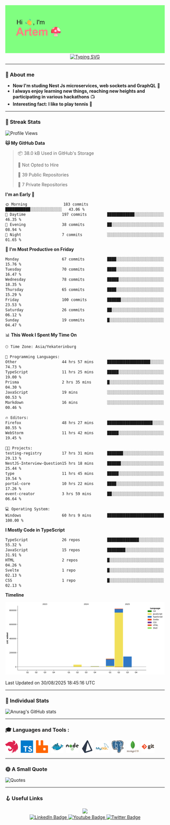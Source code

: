 <div id="header" align="center">
  <img src="https://github.com/CurlyBattery/CurlyBattery/blob/master/header.png?raw=true" alt="альтернативный текст">
  <a href="https://git.io/typing-svg"><img src="https://readme-typing-svg.demolab.com?font=Fira+Code&pause=1000&color=2BF777&width=435&lines=I've+been+doing+backend+programming+;on+Nest+JS+for+13+months+now" alt="Typing SVG" /></a>
</div>

---

### :otter: About me 
- __Now I'm studing Nest Js microservices, web sockets and GraphQL__ 🧩
- __I always enjoy learning new things, reaching new heights and participating in various hackathons__ 📺
- __Interesting fact: I like to play tennis__ 🏓

---

### :monorail: Streak Stats 

<!--START_SECTION:waka-->
![Profile Views](http://img.shields.io/badge/Profile%20Views-0-blue)

**🐱 My GitHub Data** 

> 📦 38.0 kB Used in GitHub's Storage 
 > 
> 🚫 Not Opted to Hire
 > 
> 📜 39 Public Repositories 
 > 
> 🔑 7 Private Repositories 
 > 
**I'm an Early 🐤** 

```text
🌞 Morning                183 commits         ███████████░░░░░░░░░░░░░░   43.06 % 
🌆 Daytime                197 commits         ████████████░░░░░░░░░░░░░   46.35 % 
🌃 Evening                38 commits          ██░░░░░░░░░░░░░░░░░░░░░░░   08.94 % 
🌙 Night                  7 commits           ░░░░░░░░░░░░░░░░░░░░░░░░░   01.65 % 
```
📅 **I'm Most Productive on Friday** 

```text
Monday                   67 commits          ████░░░░░░░░░░░░░░░░░░░░░   15.76 % 
Tuesday                  70 commits          ████░░░░░░░░░░░░░░░░░░░░░   16.47 % 
Wednesday                78 commits          █████░░░░░░░░░░░░░░░░░░░░   18.35 % 
Thursday                 65 commits          ████░░░░░░░░░░░░░░░░░░░░░   15.29 % 
Friday                   100 commits         ██████░░░░░░░░░░░░░░░░░░░   23.53 % 
Saturday                 26 commits          ██░░░░░░░░░░░░░░░░░░░░░░░   06.12 % 
Sunday                   19 commits          █░░░░░░░░░░░░░░░░░░░░░░░░   04.47 % 
```


📊 **This Week I Spent My Time On** 

```text
🕑︎ Time Zone: Asia/Yekaterinburg

💬 Programming Languages: 
Other                    44 hrs 57 mins      ███████████████████░░░░░░   74.73 % 
TypeScript               11 hrs 25 mins      █████░░░░░░░░░░░░░░░░░░░░   19.00 % 
Prisma                   2 hrs 35 mins       █░░░░░░░░░░░░░░░░░░░░░░░░   04.30 % 
JavaScript               19 mins             ░░░░░░░░░░░░░░░░░░░░░░░░░   00.53 % 
Markdown                 16 mins             ░░░░░░░░░░░░░░░░░░░░░░░░░   00.46 % 

🔥 Editors: 
Firefox                  48 hrs 27 mins      ████████████████████░░░░░   80.55 % 
WebStorm                 11 hrs 42 mins      █████░░░░░░░░░░░░░░░░░░░░   19.45 % 

🐱‍💻 Projects: 
testing-registry         17 hrs 31 mins      ███████░░░░░░░░░░░░░░░░░░   29.13 % 
NestJS-Interview-Question15 hrs 18 mins      ██████░░░░░░░░░░░░░░░░░░░   25.44 % 
type                     11 hrs 45 mins      █████░░░░░░░░░░░░░░░░░░░░   19.54 % 
portal-core              10 hrs 22 mins      ████░░░░░░░░░░░░░░░░░░░░░   17.26 % 
event-creator            3 hrs 59 mins       ██░░░░░░░░░░░░░░░░░░░░░░░   06.64 % 

💻 Operating System: 
Windows                  60 hrs 9 mins       █████████████████████████   100.00 % 
```

**I Mostly Code in TypeScript** 

```text
TypeScript               26 repos            ██████████████░░░░░░░░░░░   55.32 % 
JavaScript               15 repos            ████████░░░░░░░░░░░░░░░░░   31.91 % 
HTML                     2 repos             █░░░░░░░░░░░░░░░░░░░░░░░░   04.26 % 
Svelte                   1 repo              █░░░░░░░░░░░░░░░░░░░░░░░░   02.13 % 
CSS                      1 repo              █░░░░░░░░░░░░░░░░░░░░░░░░   02.13 % 
```



**Timeline**

![Lines of Code chart](https://raw.githubusercontent.com/CurlyBattery/CurlyBattery/master/assets/bar_graph.png)


 Last Updated on 30/08/2025 18:45:16 UTC
<!--END_SECTION:waka-->

---

### :slot_machine: Individual Stats 
![Anurag's GitHub stats](https://github-readme-stats.vercel.app/api?username=CurlyBattery&hide=contribs,prs&theme=dracula)

---

### :mortar_board: Languages and Tools :
<div>
  <img src="https://github.com/devicons/devicon/blob/master/icons/nestjs/nestjs-original.svg" title="Nest" alt="Nest" width="40" height="40"/>&nbsp;
  <img src="https://github.com/devicons/devicon/blob/master/icons/typescript/typescript-plain.svg" title="TypeScript" alt="TypeScript" width="40" height="40"/>&nbsp;
  <img src="https://github.com/devicons/devicon/blob/master/icons/rabbitmq/rabbitmq-original.svg" title="Rabbit" alt="RabbitMQ" width="40" height="40"/>&nbsp;
  <img src="https://github.com/devicons/devicon/blob/master/icons/docker/docker-original.svg" title="Docker" alt="Docker" width="40" height="40"/>&nbsp;
  <img src="https://github.com/devicons/devicon/blob/master/icons/nodejs/nodejs-original-wordmark.svg" title="NodeJS" alt="NodeJS" width="40" height="40"/>&nbsp;
  <img src="https://github.com/devicons/devicon/blob/master/icons/prisma/prisma-original.svg" title="Prisma"  alt="Prisma" width="40" height="40"/>&nbsp;
  <img src="https://github.com/devicons/devicon/blob/master/icons/mysql/mysql-original-wordmark.svg" title="MySQL"  alt="MySQL" width="40" height="40"/>&nbsp;
  <img src="https://github.com/devicons/devicon/blob/master/icons/postgresql/postgresql-original.svg" title="PostgreSQL"  alt="PostgreSQL" width="40" height="40"/>&nbsp;
  <img src="https://github.com/devicons/devicon/blob/master/icons/mongodb/mongodb-original-wordmark.svg" title="MongoDB" alt="MongoDB" width="40" height="40"/>&nbsp;
  <img src="https://github.com/devicons/devicon/blob/master/icons/git/git-original-wordmark.svg" title="Git" **alt="Git" width="40" height="40"/>
</div>

---

### :sun_with_face: A Small Quote
![Quotes](https://quotes-github-readme.vercel.app/api?type=horizontal&theme=dark)

---

### :hook: Useful Links 
<div align="center">
  <img src="https://media2.giphy.com/media/v1.Y2lkPTc5MGI3NjExdG1qb3M0MHpyZmczeDJoZzR4Z2lvcXBydDhpejNpb3Zoc2NoM2lnaCZlcD12MV9pbnRlcm5hbF9naWZfYnlfaWQmY3Q9Zw/FXynzLoP14IHsnfGmO/giphy.gif" height="300">
  
  <div id="badges">
  <a href="your-linkedin-URL">
    <img src="https://img.shields.io/badge/LinkedIn-blue?style=for-the-badge&logo=linkedin&logoColor=white" alt="LinkedIn Badge"/>
  </a>
  <a href="your-youtube-URL">
    <img src="https://img.shields.io/badge/YouTube-red?style=for-the-badge&logo=youtube&logoColor=white" alt="Youtube Badge"/>
  </a>
  <a href="your-twitter-URL">
    <img src="https://img.shields.io/badge/Twitter-blue?style=for-the-badge&logo=twitter&logoColor=white" alt="Twitter Badge"/>
  </a>
